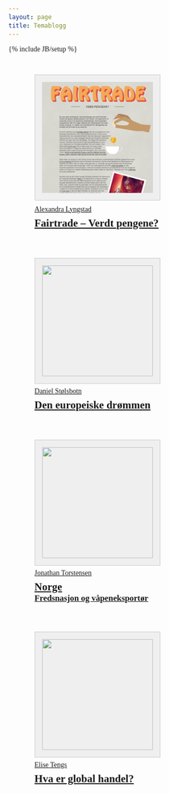```yaml
---
layout: page
title: Temablogg
---
```

{% include JB/setup %}

<nav>
  <ul>
    <li>
      <a href="2012/fairtrade-verdt-pengene/">
        <article>
          <img height="220" width="220" src="assets/thumbs/Fairtrade.png" alt="">
          <p>Alexandra Lyngstad</p>
          <h1>Fairtrade – Verdt pengene?</h1>
        </article>
      </a>
    </li>
    <li>
      <a href="2012/den-europeiske-drommen/">
        <article>
          <img height="220" width="220" src="http://i.imgur.com/yUHFy.png" alt="">
          <p>Daniel Stølsbotn</p>
          <h1>Den europeiske drømmen</h1>
        </article>
      </a>
    </li>
    <li>
      <a href="2012/norge-fredsnasjon-og-vaapeneksportoer/">
        <article>
          <img height="220" width="220" src="http://i.imgur.com/FBxQo.png" alt="">
          <p>Jonathan Torstensen</p>
          <h1>Norge</h1>
          <h2>Fredsnasjon og våpeneksportør</h2>
        </article>
      </a>
    </li>
    <li>
      <a href="2012/hva-er-global-handel/">
        <article>
          <img src="http://i.imgur.com/AyDvv.png" height="220" width="220" alt="">
          <p>Elise Tengs</p>
          <h1>Hva er global handel?</h1>
        </article>
      </a>
    </li>
  </ul>
</nav>





<!-- I am lazy -->
<style type="text/css">
  h1, h2, p {
    font-family: 'Oxygen';
  }
  .page-header h1 {
    font-size: 3em;
  }
  nav {
    text-align: justify;
  }
  nav a:hover {
    text-decoration: none;
  }
  nav a img {
    border: 1px solid #ccc;
    padding: 1em;
    background: #efefef;
    -ms-transition: box-shadow .3s;
    -moz-transition: box-shadow .3s;
    -webkit-transition: box-shadow .3s;
    -o-transition: box-shadow .3s;
    transition: box-shadow .3s;
  }

  nav article {
    width: 250px;
    text-align: left;
  }

  nav article p {
    margin: .5em 0;
  }

  nav article h1 {
    font-size: 1.5em;
    margin: 0;
    line-height: 1.2em;
  }
  nav article h2 {
    font-size: 1.2em;
    margin: 0;
    line-height: 1.2em;
  }

  nav ul {
    margin: 0;
  }

  nav li {
    display: inline-block;
    vertical-align: top;
    margin: 2em;
  }

  article:hover img {
    box-shadow: 0 0 15px #1cd2dc;
  }

</style>